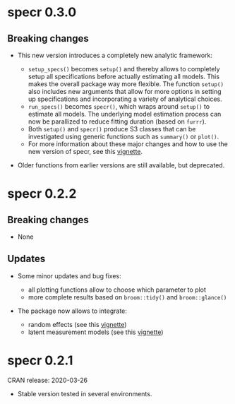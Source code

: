 
# specr 0.3.0

## Breaking changes

* This new version introduces a completely new analytic framework:

   - `setup_specs()` becomes `setup()` and thereby allows to completely setup all specifications before actually estimating all models. This makes the overall package way more flexible. The function `setup()` also includes new arguments that allow for more options in setting up specifications and incorporating a variety of analytical choices. 
   - `run_specs()` becomes `specr()`, which wraps around `setup()` to estimate all models. The underlying model estimation process can now be parallized to reduce fitting duration (based on `furrr`).
   - Both `setup()` and `specr()` produce S3 classes that can be investigated using generic functions such as `summary()` or `plot()`. 
   - For more information about these major changes and how to use the new version of specr, see this [vignette](https://masurp.github.io/specr/articles/specr.html). 

* Older functions from earlier versions are still available, but deprecated.

# specr 0.2.2

## Breaking changes

* None

## Updates

* Some minor updates and bug fixes:

    - all plotting functions allow to choose which parameter to plot
    - more complete results based on `broom::tidy()` and `broom::glance()`

* The package now allows to integrate:

   - random effects (see this [vignette](https://masurp.github.io/specr/articles/random_effects.html))
   - latent measurement models (see this [vignette](https://masurp.github.io/specr/articles/measurement_models.html))

# specr 0.2.1

CRAN release: 2020-03-26

* Stable version tested in several environments.

